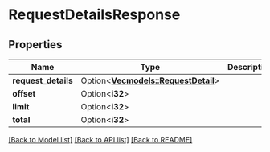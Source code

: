 # RequestDetailsResponse

## Properties

Name | Type | Description | Notes
------------ | ------------- | ------------- | -------------
**request_details** | Option<[**Vec<models::RequestDetail>**](RequestDetail.md)> |  | [optional]
**offset** | Option<**i32**> |  | [optional]
**limit** | Option<**i32**> |  | [optional]
**total** | Option<**i32**> |  | [optional]

[[Back to Model list]](../README.md#documentation-for-models) [[Back to API list]](../README.md#documentation-for-api-endpoints) [[Back to README]](../README.md)
